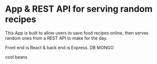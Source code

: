 # App & REST API for serving random recipes

This App is built to allow users to save food recipes online, then serves random ones from a REST API to make for the day.

Front end is React & back end is Express. DB MONGO

cool beans
